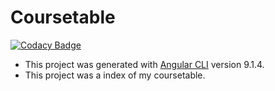 # Coursetable

[![Codacy Badge](https://api.codacy.com/project/badge/Grade/5cc2f49ef98e4ed1868aec2cf2f09a3d)](https://app.codacy.com/manual/910204019/coursetable?utm_source=github.com&utm_medium=referral&utm_content=Marshall-Sun/coursetable&utm_campaign=Badge_Grade_Dashboard)

+ This project was generated with [Angular CLI](https://github.com/angular/angular-cli) version 9.1.4.
+ This project was a index of my coursetable.

